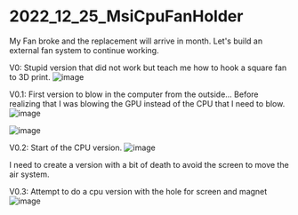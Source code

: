 # 2022_12_25_MsiCpuFanHolder
My Fan broke and the replacement will arrive in month. Let's build an external fan system to continue working.


V0: Stupid version that did not work but teach me how to hook a square fan to 3D print.
![image](https://user-images.githubusercontent.com/106495897/209485575-b7738066-ccec-4e14-a766-b4dcbe51cb29.png)

V0.1: First version to blow in the computer from the outside... Before realizing that I was blowing the GPU instead of the CPU that I need to blow.
![image](https://user-images.githubusercontent.com/106495897/209485666-077b61ca-8df6-41d7-a572-98172d2f4f1c.png)

 ![image](https://user-images.githubusercontent.com/106495897/209485598-38b1f8b6-f95b-41a7-8c43-52c8f189981f.png)

V0.2: Start of the CPU version.
![image](https://user-images.githubusercontent.com/106495897/209485632-eb7bb077-b644-4afd-805e-319104ee45ce.png)

I need to create a version with a bit of death to avoid the screen to move the air system.

V0.3: Attempt to do a cpu version with the hole for screen and magnet 
![image](https://user-images.githubusercontent.com/106495897/209563217-316169b5-70c8-4c5c-9751-d7361c73c1ea.png)
